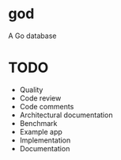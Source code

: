 god
===

A Go database

# TODO

* Quality
 * Code review
 * Code comments
 * Architectural documentation
* Benchmark
* Example app
 * Implementation
 * Documentation
